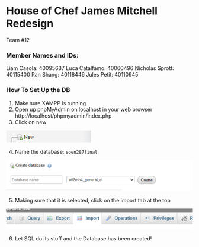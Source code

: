 # House of Chef James Mitchell Redesign
Team #12

### Member Names and IDs:
Liam Casola: 40095637
Luca Catalfamo: 40060496
Nicholas Sprott: 40115400
Ran Shang: 40118446
Jules Petit: 40110945

### How To Set Up the DB
1. Make sure XAMPP is running
2. Open up phpMyAdmin on localhost in your web browser
http://localhost/phpmyadmin/index.php
3. Click on new

![New Database](md/mdInstal1.png "New Database Icon")

4. Name the database: `soen287final`

![Create Database](md/mdInstal2.png "Name the Database")

5. Making sure that it is selected, click on the import tab at the top

![Import Database](md/mdInstal3.png "Import the database")

6. Let SQL do its stuff and the Database has been created!
